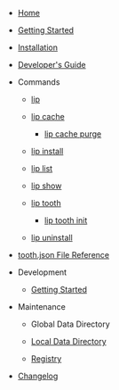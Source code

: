 - [Home](README.md)

- [Getting Started](getting_started.md)

- [Installation](installation.md)

- [Developer's Guide](developer_s_guide.md)

- Commands

  - [lip](commands/lip.md)

  - [lip cache](commands/lip_cache.md)

    - [lip cache purge](commands/lip_cache_purge.md)

  - [lip install](commands/lip_install.md)

  - [lip list](commands/lip_list.md)

  - [lip show](commands/lip_show.md)

  - [lip tooth](commands/lip_tooth.md)

    - [lip tooth init](commands/lip_tooth_init.md)

  - [lip uninstall](commands/lip_uninstall.md)

- [tooth.json File Reference](tooth_json_file_reference.md)

- Development

  - [Getting Started](development/getting_started.md)

- Maintenance

  - Global Data Directory

  - [Local Data Directory](maintenance/local_data_directory.md)
  
  - [Registry](maintenance/registry.md)

- [Changelog](https://github.com/LiteLDev/Lip/blob/main/CHANGELOG.md)
